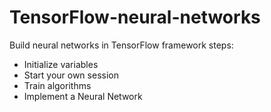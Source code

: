 # TensorFlow-neural-networks
Build neural networks in TensorFlow framework
steps:
- Initialize variables
- Start your own session
- Train algorithms 
- Implement a Neural Network
